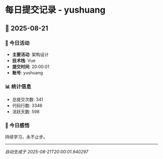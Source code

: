 # 每日提交记录 - yushuang

## 📅 2025-08-21

### 🎯 今日活动
- **主要活动**: 架构设计
- **技术栈**: Vue
- **提交时间**: 20:00:01
- **账号**: yushuang

### 📊 统计信息
- 总提交次数: 341
- 代码行数: 3346
- 活跃天数: 598

### 💭 今日感悟
持续学习，永不止步。

---
*自动生成于 2025-08-21T20:00:01.940297*

